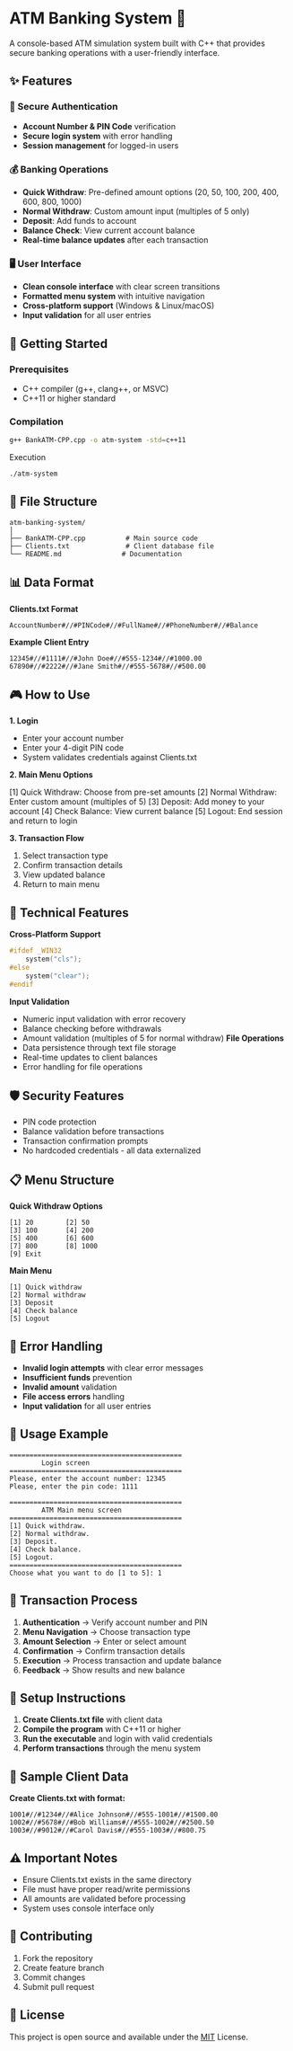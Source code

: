 # ATM Banking System 🏦

A console-based ATM simulation system built with C++ that provides secure banking operations with a user-friendly interface.

## ✨ Features

### 🔐 Secure Authentication

- **Account Number & PIN Code** verification
- **Secure login system** with error handling
- **Session management** for logged-in users

### 💰 Banking Operations

- **Quick Withdraw**: Pre-defined amount options (20, 50, 100, 200, 400, 600, 800, 1000)
- **Normal Withdraw**: Custom amount input (multiples of 5 only)
- **Deposit**: Add funds to account
- **Balance Check**: View current account balance
- **Real-time balance updates** after each transaction

### 🖥️ User Interface

- **Clean console interface** with clear screen transitions
- **Formatted menu system** with intuitive navigation
- **Cross-platform support** (Windows & Linux/macOS)
- **Input validation** for all user entries

## 🚀 Getting Started

### Prerequisites

- C++ compiler (g++, clang++, or MSVC)
- C++11 or higher standard

### Compilation

```bash
g++ BankATM-CPP.cpp -o atm-system -std=c++11
```

Execution

```bash
./atm-system
```

## 📁 File Structure

```text
atm-banking-system/
│
├── BankATM-CPP.cpp          # Main source code
├── Clients.txt              # Client database file
└── README.md               # Documentation
```

## 📊 Data Format

**Clients.txt Format**

```text
AccountNumber#//#PINCode#//#FullName#//#PhoneNumber#//#Balance
```

**Example Client Entry**

```text
12345#//#1111#//#John Doe#//#555-1234#//#1000.00
67890#//#2222#//#Jane Smith#//#555-5678#//#500.00
```

## 🎮 How to Use

**1. Login**

- Enter your account number
- Enter your 4-digit PIN code
- System validates credentials against Clients.txt

**2. Main Menu Options**

[1] Quick Withdraw: Choose from pre-set amounts
[2] Normal Withdraw: Enter custom amount (multiples of 5)
[3] Deposit: Add money to your account
[4] Check Balance: View current balance
[5] Logout: End session and return to login

**3. Transaction Flow**

1. Select transaction type
2. Confirm transaction details
3. View updated balance
4. Return to main menu

## 🔧 Technical Features

**Cross-Platform Support**

```cpp
#ifdef _WIN32
    system("cls");
#else
    system("clear");
#endif
```

**Input Validation**

- Numeric input validation with error recovery
- Balance checking before withdrawals
- Amount validation (multiples of 5 for normal withdraw)
  **File Operations**
- Data persistence through text file storage
- Real-time updates to client balances
- Error handling for file operations

## 🛡️ Security Features

- PIN code protection
- Balance validation before transactions
- Transaction confirmation prompts
- No hardcoded credentials - all data externalized

## 📋 Menu Structure

**Quick Withdraw Options**

```text
[1] 20        [2] 50
[3] 100       [4] 200
[5] 400       [6] 600
[7] 800       [8] 1000
[9] Exit
```

**Main Menu**

```text
[1] Quick withdraw
[2] Normal withdraw
[3] Deposit
[4] Check balance
[5] Logout
```

## 🐛 Error Handling

- **Invalid login attempts** with clear error messages
- **Insufficient funds** prevention
- **Invalid amount** validation
- **File access errors** handling
- **Input validation** for all user entries

## 🚦 Usage Example

```text
===========================================
        Login screen
===========================================
Please, enter the account number: 12345
Please, enter the pin code: 1111

===========================================
        ATM Main menu screen
===========================================
[1] Quick withdraw.
[2] Normal withdraw.
[3] Deposit.
[4] Check balance.
[5] Logout.
===========================================
Choose what you want to do [1 to 5]: 1
```

## 🔄 Transaction Process

1. **Authentication** → Verify account number and PIN
2. **Menu Navigation** → Choose transaction type
3. **Amount Selection** → Enter or select amount
4. **Confirmation** → Confirm transaction details
5. **Execution** → Process transaction and update balance
6. **Feedback** → Show results and new balance

## 📝 Setup Instructions

1. **Create Clients.txt file** with client data
2. **Compile the program** with C++11 or higher
3. **Run the executable** and login with valid credentials
4. **Perform transactions** through the menu system

## 🎯 Sample Client Data

**Create Clients.txt with format:**

```text
1001#//#1234#//#Alice Johnson#//#555-1001#//#1500.00
1002#//#5678#//#Bob Williams#//#555-1002#//#2500.50
1003#//#9012#//#Carol Davis#//#555-1003#//#800.75
```

## ⚠️ Important Notes

- Ensure Clients.txt exists in the same directory
- File must have proper read/write permissions
- All amounts are validated before processing
- System uses console interface only

## 🤝 Contributing

1. Fork the repository
2. Create feature branch
3. Commit changes
4. Submit pull request

## 📄 License

This project is open source and available under the [MIT](LICENSE) License.

